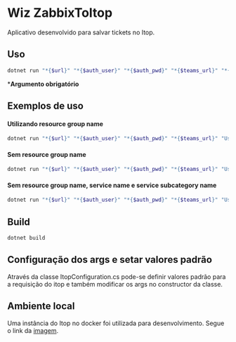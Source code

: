 
# Wiz ZabbixToItop
Aplicativo desenvolvido para salvar tickets no Itop.

## Uso
```bash
dotnet run "*{$url}" "*{$auth_user}" "*{$auth_pwd}" "*{$teams_url}" "*{$Class}" "*{$Description}" "*{$Origin}" "*{$CI_HOST}" "*{$Urgency}" "*{$Team}" "*{$Impact}" "{$Service_name}" "{$Service_subcategory_name}" "{$Resource_group_name}"
```
***Argumento obrigatório**

## Exemplos de uso

#### Utilizando resource group name
```bash
dotnet run "*{$url}" "*{$auth_user}" "*{$auth_pwd}" "*{$teams_url}" "UserRequest"  "Description"  "monitoring"  "Cluster1"  "4"  "Helpdesk"  "2"  "Software"  "Microsoft Office Support"  "resourceGroupName"
```

#### Sem resource group name
```bash
dotnet run "*{$url}" "*{$auth_user}" "*{$auth_pwd}" "*{$teams_url}" "UserRequest"  "Description"  "monitoring"  "Cluster1"  "4"  "Helpdesk"  "2"  "Software"  "Microsoft Office Support"
```

#### Sem resource group name, service name e service subcategory name
```bash
dotnet run "*{$url}" "*{$auth_user}" "*{$auth_pwd}" "*{$teams_url}" "UserRequest"  "Description"  "monitoring"  "Cluster1"  "4"  "Helpdesk"  "2"  "Software"  "Microsoft Office Support"
```

## Build
```bash
dotnet build
```

## Configuração dos args e setar valores padrão
Através da classe ItopConfiguration.cs pode-se definir valores padrão para a requisição do itop e também modificar os args no constructor da classe.

## Ambiente local
Uma instância do Itop no docker foi utilizada para desenvolvimento. Segue o link da [imagem](https://hub.docker.com/r/vbkunin/itop).